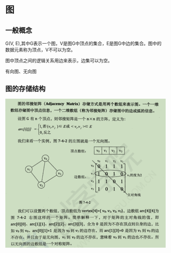 # 图

## 一般概念

G(V, E),其中G表示一个图，V是图G中顶点的集合，E是图G中边的集合。图中的数据元素称为顶点，V不可以为空。

图中顶点之间的逻辑关系用边来表示，边集可以为空。

有向图、无向图

## 图的存储结构

![avator](image/图的邻接矩阵.png)
